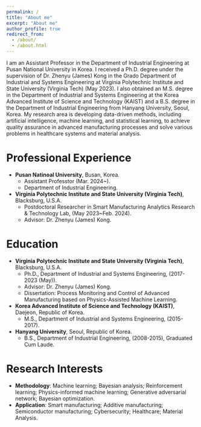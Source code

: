 ```yaml
---
permalink: /
title: "About me"
excerpt: "About me"
author_profile: true
redirect_from: 
  - /about/
  - /about.html
---
```

I am an Assistant Professor in the Department of Industrial Engineering at Pusan National University in Korea. I received a Ph.D. degree under the supervision of Dr. Zhenyu (James) Kong in the Grado Department of Industrial and Systems Engineering at Virginia Polytechnic Institute and State University (Virginia Tech) (May 2023). I also obtained an M.S. degree in the Department of Industrial and Systems Engineering at the Korea Advanced Institute of Science and Technology (KAIST) and  a B.S. degree in the Department of Industrial Engineering from Hanyang University, Seoul, Korea. My research area is developing data-driven methods, including artificial intelligence, machine learning, and statistical learning, to achieve quality assurance in advanced manufacturing processes and solve various problems in healthcare systems and material analysis.

Professional Experience
======
* __Pusan Natinoal University__, Busan, Korea.
  * Assistant Professtor (Mar. 2024~).
  * Department of Industrial Engineering. 
* __Virginia Polytechnic Institute and State University (Virginia Tech)__, Blacksburg, U.S.A.
  * Postdoctoral Researcher in Smart Manufacturing Analytics Research & Technology Lab, (May 2023~Feb. 2024).
  * Advisor: Dr. Zhenyu (James) Kong. 


Education
======
* __Virginia Polytechnic Institute and State University (Virginia Tech)__, Blacksburg, U.S.A.
  * Ph.D., Department of Industrial and Systems Engineering, (2017-2023 (May)).  
  * Advisor: Dr. Zhenyu (James) Kong. 
  * Dissertation: Process Monitoring and Control of Advanced Manufacturing based on Physics-Assisted Machine Learning.
* __Korea Advanced Institute of Science and Technology (KAIST)__, Daejeon, Republic of Korea.
  * M.S., Department of Industrial and Systems Engineering, (2015-2017).
* __Hanyang University__, Seoul, Republic of Korea.
  * B.S., Department of Industrial Engineering, (2008-2015), Graduated Cum Laude.


Research Interests
======
* __Methodology__: Machine learning; Bayesian analysis; Reinforcement learning; Physics-informed machine
learning; Generative adversarial network; Bayesian optimization.
* __Application__: Smart manufacturing; Additive manufacturing; Semiconductor manufacturing; Cybersecurity; Healthcare; Material Analysis.

